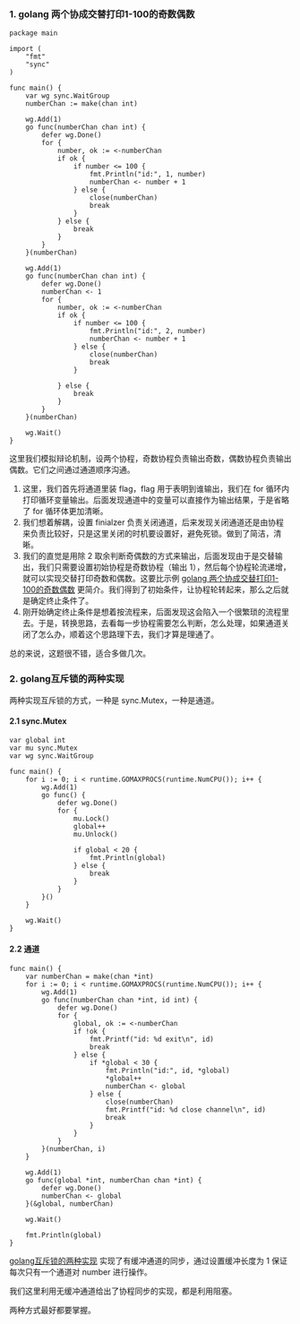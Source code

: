 ### 1. golang 两个协成交替打印1-100的奇数偶数

```
package main

import (
	"fmt"
	"sync"
)

func main() {
	var wg sync.WaitGroup
	numberChan := make(chan int)

	wg.Add(1)
	go func(numberChan chan int) {
		defer wg.Done()
		for {
			number, ok := <-numberChan
			if ok {
				if number <= 100 {
					fmt.Println("id:", 1, number)
					numberChan <- number + 1
				} else {
					close(numberChan)
					break
				}
			} else {
				break
			}
		}
	}(numberChan)

	wg.Add(1)
	go func(numberChan chan int) {
		defer wg.Done()
		numberChan <- 1
		for {
			number, ok := <-numberChan
			if ok {
				if number <= 100 {
					fmt.Println("id:", 2, number)
					numberChan <- number + 1
				} else {
					close(numberChan)
					break
				}

			} else {
				break
			}
		}
	}(numberChan)

	wg.Wait()
}
```

这里我们模拟辩论机制，设两个协程，奇数协程负责输出奇数，偶数协程负责输出偶数。它们之间通过通道顺序沟通。

1. 这里，我们首先将通道里装 flag，flag 用于表明到谁输出，我们在 for 循环内打印循环变量输出。后面发现通道中的变量可以直接作为输出结果，于是省略了 for 循环体更加清晰。
2. 我们想着解耦，设置 finialzer 负责关闭通道，后来发现关闭通道还是由协程来负责比较好，只是这里关闭的时机要设置好，避免死锁。做到了简洁，清晰。
3. 我们的直觉是用除 2 取余判断奇偶数的方式来输出，后面发现由于是交替输出，我们只需要设置初始协程是奇数协程（输出 1），然后每个协程轮流递增，就可以实现交替打印奇数和偶数。这要比示例 [golang 两个协成交替打印1-100的奇数偶数](https://www.jishuchi.com/read/go-interview/3439) 更简介。我们得到了初始条件，让协程轮转起来，那么之后就是确定终止条件了。
4. 刚开始确定终止条件是想着按流程来，后面发现这会陷入一个很繁琐的流程里去。于是，转换思路，去看每一步协程需要怎么判断，怎么处理，如果通道关闭了怎么办，顺着这个思路理下去，我们才算是理通了。

总的来说，这题很不错，适合多做几次。



### 2. golang互斥锁的两种实现

两种实现互斥锁的方式，一种是 sync.Mutex，一种是通道。

#### 2.1 sync.Mutex

```
var global int
var mu sync.Mutex
var wg sync.WaitGroup

func main() {
	for i := 0; i < runtime.GOMAXPROCS(runtime.NumCPU()); i++ {
		wg.Add(1)
		go func() {
			defer wg.Done()
			for {
				mu.Lock()
				global++
				mu.Unlock()

				if global < 20 {
					fmt.Println(global)
				} else {
					break
				}
			}
		}()
	}

	wg.Wait()
}
```

#### 2.2 通道

```
func main() {
	var numberChan = make(chan *int)
	for i := 0; i < runtime.GOMAXPROCS(runtime.NumCPU()); i++ {
		wg.Add(1)
		go func(numberChan chan *int, id int) {
			defer wg.Done()
			for {
				global, ok := <-numberChan
				if !ok {
					fmt.Printf("id: %d exit\n", id)
					break
				} else {
					if *global < 30 {
						fmt.Println("id:", id, *global)
						*global++
						numberChan <- global
					} else {
						close(numberChan)
						fmt.Printf("id: %d close channel\n", id)
						break
					}
				}
			}
		}(numberChan, i)
	}

	wg.Add(1)
	go func(global *int, numberChan chan *int) {
		defer wg.Done()
		numberChan <- global
	}(&global, numberChan)

	wg.Wait()

	fmt.Println(global)
}
```

[golang互斥锁的两种实现](https://www.jishuchi.com/read/go-interview/3439) 实现了有缓冲通道的同步，通过设置缓冲长度为 1 保证每次只有一个通道对 number 进行操作。

我们这里利用无缓冲通道给出了协程同步的实现，都是利用阻塞。

两种方式最好都要掌握。

